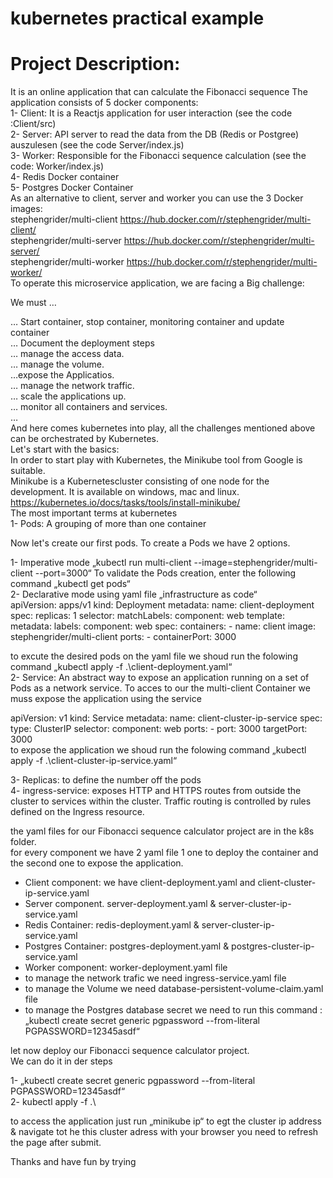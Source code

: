 # kubernetes practical example

# Project Description:

It is an online application that can calculate the Fibonacci sequence
The application consists of 5 docker components: <br/>
1- Client: It is a Reactjs application for user interaction (see the code :Client/src) <br/>
2- Server: API server to read the data from the DB (Redis or Postgree) auszulesen (see the code Server/index.js) <br/>
3- Worker: Responsible for the Fibonacci sequence calculation (see the code: Worker/index.js) <br/>
4- Redis Docker container <br/>
5- Postgres Docker Container <br/>
As an alternative to client, server and worker you can use the 3 Docker images: <br/>
stephengrider/multi-client https://hub.docker.com/r/stephengrider/multi-client/ <br/>
stephengrider/multi-server https://hub.docker.com/r/stephengrider/multi-server/ <br/>
stephengrider/multi-worker https://hub.docker.com/r/stephengrider/multi-worker/ <br/>
To operate this microservice application, we are facing a Big challenge: <br/>

We must … <br/>

… Start container, stop container, monitoring container and update container <br/>
… Document the deployment steps <br/>
… manage the access data. <br/>
… manage the volume. <br/>
…expose the Applicatios. <br/>
… manage the network traffic. <br/>
… scale the applications up. <br/>
… monitor all containers and services. <br/>
… <br/>
And here comes kubernetes into play, all the challenges mentioned above can be orchestrated by Kubernetes. <br/>
Let's start with the basics: <br/>
In order to start play with Kubernetes, the Minikube tool from Google is suitable. <br/>
Minikube is a Kubernetescluster consisting of one node for the development. It is available on windows, mac and linux. https://kubernetes.io/docs/tasks/tools/install-minikube/ <br/>
The most important terms at kubernetes <br/>
1- Pods: A grouping of more than one container <br/>

Now let's create our first pods. To create a Pods we have 2 options. <br/>

1- Imperative mode „kubectl run multi-client --image=stephengrider/multi-client --port=3000“
To validate the Pods creation, enter the following command „kubectl get pods“ <br/>
2- Declarative mode using yaml file „infrastructure as code“ <br/>
apiVersion: apps/v1
kind: Deployment
metadata:
name: client-deployment
spec:
replicas: 1
selector:
matchLabels:
component: web
template:
metadata:
labels:
component: web
spec:
containers: - name: client
image: stephengrider/multi-client
ports: - containerPort: 3000
<br/>

to excute the desired pods on the yaml file we shoud run the folowing command
„kubectl apply -f .\client-deployment.yaml“ <br/>
2- Service: An abstract way to expose an application running on a set of Pods as a network service.
To acces to our the multi-client Container we muss expose the application using the service <br/>

apiVersion: v1
kind: Service
metadata:
name: client-cluster-ip-service
spec:
type: ClusterIP
selector:
component: web
ports: - port: 3000
targetPort: 3000
<br/>
to expose the application we shoud run the folowing command
„kubectl apply -f .\client-cluster-ip-service.yaml“ <br/>

3- Replicas: to define the number off the pods <br/>
4- ingress-service: exposes HTTP and HTTPS routes from outside the cluster to services within the cluster. Traffic routing is controlled by rules defined on the Ingress resource. <br/>

the yaml files for our Fibonacci sequence calculator project are in the k8s folder. <br/>
for every component we have 2 yaml file 1 one to deploy the container and the second one to expose the application. <br/>

- Client component: we have client-deployment.yaml and client-cluster-ip-service.yaml <br/>
- Server component. server-deployment.yaml & server-cluster-ip-service.yaml <br/>
- Redis Container: redis-deployment.yaml & server-cluster-ip-service.yaml <br/>
- Postgres Container: postgres-deployment.yaml & postgres-cluster-ip-service.yaml <br/>
- Worker component: worker-deployment.yaml file <br/>
- to manage the network trafic we need ingress-service.yaml file <br/>
- to manage the Volume we need database-persistent-volume-claim.yaml file <br/>
- to manage the Postgres database secret we need to run this command : „kubectl create secret generic pgpassword --from-literal PGPASSWORD=12345asdf“ <br/>

let now deploy our Fibonacci sequence calculator project. <br/>
We can do it in der steps <br/>

1- „kubectl create secret generic pgpassword --from-literal PGPASSWORD=12345asdf“ <br/>
2- kubectl apply -f .\ <br/>

to access the application just run „minikube ip“ to egt the cluster ip address
& navigate tot he this cluster adress with your browser
you need to refresh the page after submit. <br/>

Thanks and have fun by trying
